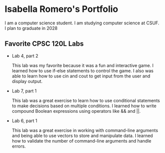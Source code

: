 # Isabella Romero's Portfolio

I am a computer science student. I am studying computer science at CSUF. I plan to graduate in 2028

## Favorite CPSC 120L Labs
* Lab 4, part 2
  
  This lab was my favorite because it was a fun and interactive game. I learned how to use if-else   statements to control the game. I also was able to learn how to use cin and cout to get input from the user and display output.

* Lab 7, part 1
  
  This lab was a great exercise to learn how to use conditional statements to make decisions based    on multiple conditions. I learned how to write compound Boolean expressions using operators like && and ||.

* Lab 6, part 1
  
  This lab was a great exercise in working with command-line arguments and being able to use          vectors to store and manipulate data. I learned how to validate the number of command-line arguments and handle errors.
